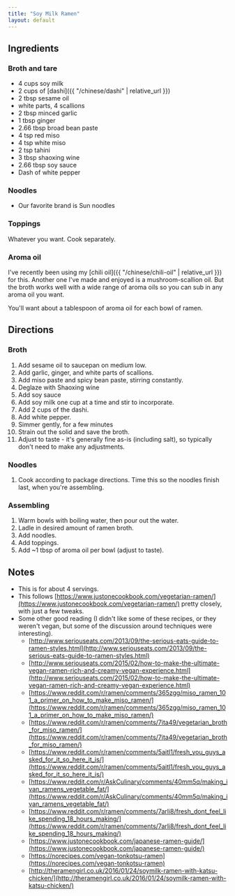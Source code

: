 ```yaml
---
title: "Soy Milk Ramen"
layout: default
---
```


## Ingredients

### Broth and tare
- 4 cups soy milk
- 2 cups of [dashi]({{ "/chinese/dashi" | relative_url }})
- 2 tbsp sesame oil
- white parts, 4 scallions
- 2 tbsp minced garlic
- 1 tbsp ginger
- 2.66 tbsp broad bean paste
- 4 tsp red miso
- 4 tsp white miso
- 2 tsp tahini
- 3 tbsp shaoxing wine
- 2.66 tbsp soy sauce
- Dash of white pepper

### Noodles
- Our favorite brand is Sun noodles

### Toppings
Whatever you want. Cook separately.

### Aroma oil
I've recently been using my [chili oil]({{ "/chinese/chili-oil" | relative_url }})
for this. Another one I've made and enjoyed is a mushroom-scallion oil. But the broth
works well with a wide range of aroma oils so you can sub in any aroma oil
you want.

You'll want about a tablespoon of aroma oil for each bowl of ramen.

##  Directions

### Broth
1. Add sesame oil to saucepan on medium low.
1. Add garlic, ginger, and white parts of scallions.
1. Add miso paste and spicy bean paste, stirring constantly.
1. Deglaze with Shaoxing wine
1. Add soy sauce
1. Add soy milk one cup at a time and stir to incorporate.
1. Add 2 cups of the dashi.
1. Add white pepper.
1. Simmer gently, for a few minutes
1. Strain out the solid and save the broth.
1. Adjust to taste - it's generally fine as-is (including salt), so typically
   don't need to make any adjustments.

### Noodles
1. Cook according to package directions. Time this so the noodles finish last,
   when you're assembling.

### Assembling
1. Warm bowls with boiling water, then pour out the water.
1. Ladle in desired amount of ramen broth.
1. Add noodles.
1. Add toppings.
1. Add ~1 tbsp of aroma oil per bowl (adjust to taste).

## Notes
- This is for about 4 servings.
- This follows [https://www.justonecookbook.com/vegetarian-ramen/](https://www.justonecookbook.com/vegetarian-ramen/) pretty closely,
  with just a few tweaks.
- Some other good reading (I didn't like some of these recipes, or they weren't
  vegan, but some of the discussion around techniques were interesting).
    - [http://www.seriouseats.com/2013/09/the-serious-eats-guide-to-ramen-styles.html](http://www.seriouseats.com/2013/09/the-serious-eats-guide-to-ramen-styles.html)
    - [http://www.seriouseats.com/2015/02/how-to-make-the-ultimate-vegan-ramen-rich-and-creamy-vegan-experience.html](http://www.seriouseats.com/2015/02/how-to-make-the-ultimate-vegan-ramen-rich-and-creamy-vegan-experience.html)
    - [https://www.reddit.com/r/ramen/comments/365zgg/miso_ramen_101_a_primer_on_how_to_make_miso_ramen/](https://www.reddit.com/r/ramen/comments/365zgg/miso_ramen_101_a_primer_on_how_to_make_miso_ramen/)
    - [https://www.reddit.com/r/ramen/comments/7ita49/vegetarian_broth_for_miso_ramen/](https://www.reddit.com/r/ramen/comments/7ita49/vegetarian_broth_for_miso_ramen/)
    - [https://www.reddit.com/r/ramen/comments/5aitl1/fresh_you_guys_asked_for_it_so_here_it_is/](https://www.reddit.com/r/ramen/comments/5aitl1/fresh_you_guys_asked_for_it_so_here_it_is/)
    - [https://www.reddit.com/r/AskCulinary/comments/40mm5q/making_ivan_ramens_vegetable_fat/](https://www.reddit.com/r/AskCulinary/comments/40mm5q/making_ivan_ramens_vegetable_fat/)
    - [https://www.reddit.com/r/ramen/comments/7arli8/fresh_dont_feel_like_spending_18_hours_making/](https://www.reddit.com/r/ramen/comments/7arli8/fresh_dont_feel_like_spending_18_hours_making/)
    - [https://www.justonecookbook.com/japanese-ramen-guide/](https://www.justonecookbook.com/japanese-ramen-guide/)
    - [https://norecipes.com/vegan-tonkotsu-ramen](https://norecipes.com/vegan-tonkotsu-ramen)
    - [http://theramengirl.co.uk/2016/01/24/soymilk-ramen-with-katsu-chicken/](http://theramengirl.co.uk/2016/01/24/soymilk-ramen-with-katsu-chicken/)
